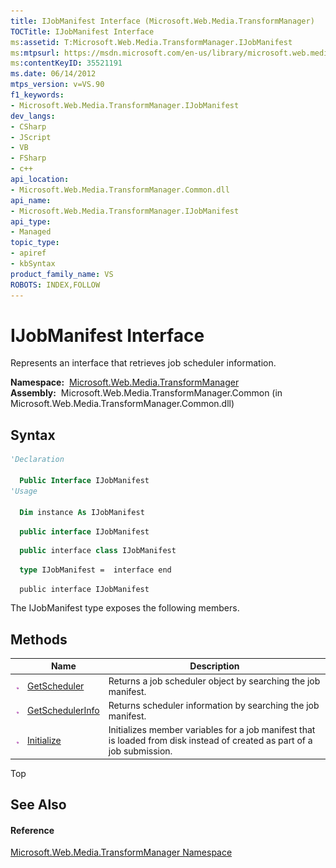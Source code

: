 ```yaml
---
title: IJobManifest Interface (Microsoft.Web.Media.TransformManager)
TOCTitle: IJobManifest Interface
ms:assetid: T:Microsoft.Web.Media.TransformManager.IJobManifest
ms:mtpsurl: https://msdn.microsoft.com/en-us/library/microsoft.web.media.transformmanager.ijobmanifest(v=VS.90)
ms:contentKeyID: 35521191
ms.date: 06/14/2012
mtps_version: v=VS.90
f1_keywords:
- Microsoft.Web.Media.TransformManager.IJobManifest
dev_langs:
- CSharp
- JScript
- VB
- FSharp
- c++
api_location:
- Microsoft.Web.Media.TransformManager.Common.dll
api_name:
- Microsoft.Web.Media.TransformManager.IJobManifest
api_type:
- Managed
topic_type:
- apiref
- kbSyntax
product_family_name: VS
ROBOTS: INDEX,FOLLOW
---
```


# IJobManifest Interface

Represents an interface that retrieves job scheduler information.

**Namespace:**  [Microsoft.Web.Media.TransformManager](microsoft-web-media-transformmanager-namespace.md)  
**Assembly:**  Microsoft.Web.Media.TransformManager.Common (in Microsoft.Web.Media.TransformManager.Common.dll)

## Syntax

``` vb
'Declaration

  Public Interface IJobManifest
'Usage

  Dim instance As IJobManifest
```

``` csharp
  public interface IJobManifest
```

``` c++
  public interface class IJobManifest
```

``` fsharp
  type IJobManifest =  interface end
```

``` jscript
  public interface IJobManifest
```

The IJobManifest type exposes the following members.

## Methods

||Name|Description|
|--- |--- |--- |
|![Public method](images/Hh125771.pubmethod(en-us,VS.90).gif "Public method")|[GetScheduler](ijobmanifest-getscheduler-method-microsoft-web-media-transformmanager.md)|Returns a job scheduler object by searching the job manifest.|
|![Public method](images/Hh125771.pubmethod(en-us,VS.90).gif "Public method")|[GetSchedulerInfo](ijobmanifest-getschedulerinfo-method-microsoft-web-media-transformmanager.md)|Returns scheduler information by searching the job manifest.|
|![Public method](images/Hh125771.pubmethod(en-us,VS.90).gif "Public method")|[Initialize](ijobmanifest-initialize-method-microsoft-web-media-transformmanager.md)|Initializes member variables for a job manifest that is loaded from disk instead of created as part of a job submission.|

Top

## See Also

#### Reference

[Microsoft.Web.Media.TransformManager Namespace](microsoft-web-media-transformmanager-namespace.md)

